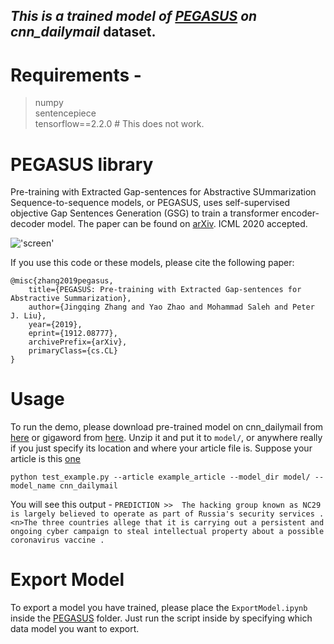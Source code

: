 
## *This is a trained model of [PEGASUS](https://github.com/google-research/pegasus) on cnn_dailymail* dataset. 



# Requirements - 
> numpy\
sentencepiece\
tensorflow==2.2.0  # This does not work.

# PEGASUS library

Pre-training with Extracted Gap-sentences for Abstractive SUmmarization
Sequence-to-sequence models, or PEGASUS, uses self-supervised objective Gap
Sentences Generation (GSG) to train a transformer encoder-decoder model. The
paper can be found on [arXiv](https://arxiv.org/abs/1912.08777). ICML 2020 accepted.


!['screen'](https://1.bp.blogspot.com/-TSor4o51jGI/Xt50lkj6blI/AAAAAAAAGDs/TrDe9jv13WEwk9NQNebQL63jtY8n6JFGwCLcBGAsYHQ/s640/image1.gif)


If you use this code or these models, please cite the following paper:
```
@misc{zhang2019pegasus,
    title={PEGASUS: Pre-training with Extracted Gap-sentences for Abstractive Summarization},
    author={Jingqing Zhang and Yao Zhao and Mohammad Saleh and Peter J. Liu},
    year={2019},
    eprint={1912.08777},
    archivePrefix={arXiv},
    primaryClass={cs.CL}
}
```

# Usage

To run the demo, please download pre-trained model on cnn_dailymail from [here](https://drive.google.com/file/d/1FVzZto4bf5_TCmRy3tNeirhPDdLrvum5/view?usp=sharing) or gigaword from [here](https://drive.google.com/file/d/1ZF2qO6bAnsTF2LSndLMir3e7NrlFL288/view?usp=sharing). Unzip it and put it to `model/`, or anywhere
really if you just specify its location and where your article file is. Suppose your article is this [one](https://thehill.com/policy/national-security/507744-russian-hackers-return-to-spotlight-with-vaccine-research-attack)

`python test_example.py --article example_article --model_dir model/ --model_name cnn_dailymail`

You will see this output - `PREDICTION >>  The hacking group known as NC29 is largely believed to operate as part of Russia's security services .<n>The three countries allege that it is carrying out a persistent and ongoing cyber campaign to steal intellectual property about a possible coronavirus vaccine .
`

# Export Model

To export a model you have trained, please place the `ExportModel.ipynb` inside the [PEGASUS](https://github.com/google-research/pegasus) folder.
Just run the script inside by specifying which data model you want to export.
 
